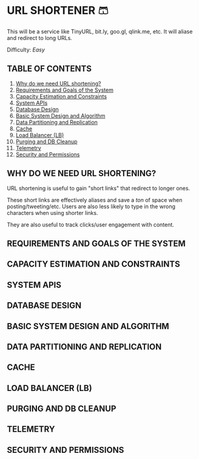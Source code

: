 # URL SHORTENER 🩳

This will be a service like TinyURL, bit.ly, goo.gl, qlink.me, etc. It will aliase and redirect to long URLs.

Difficulty: _Easy_

## TABLE OF CONTENTS

1. [Why do we need URL shortening?](#why-do-we-need-url-shortening)
2. [Requirements and Goals of the System](#requirements-and-goals-of-the-system)
3. [Capacity Estimation and Constraints](#capacity-estimation-and-constraints)
4. [System APIs](#system-apis)
5. [Database Design](#database-design)
6. [Basic System Design and Algorithm](#basic-system-design-and-algorithm)
7. [Data Partitioning and Replication](#data-partitioning-and-replication)
8. [Cache](#cache)
9. [Load Balancer (LB)](#load-balancer-lb)
10. [Purging and DB Cleanup](#purging-and-db-cleanup)
11. [Telemetry](#telemetry)
12. [Security and Permissions](#security-and-permissions)

## WHY DO WE NEED URL SHORTENING?

URL shortening is useful to gain "short links" that redirect to longer ones.

These short links are effectively aliases and save a _ton_ of space when posting/tweeting/etc. Users are also less likely to type in the wrong characters when using shorter links.

They are also useful to track clicks/user engagement with content.

## REQUIREMENTS AND GOALS OF THE SYSTEM

## CAPACITY ESTIMATION AND CONSTRAINTS

## SYSTEM APIS

## DATABASE DESIGN

## BASIC SYSTEM DESIGN AND ALGORITHM

## DATA PARTITIONING AND REPLICATION

## CACHE

## LOAD BALANCER (LB)

## PURGING AND DB CLEANUP

## TELEMETRY

## SECURITY AND PERMISSIONS
